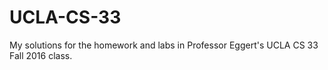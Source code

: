 # UCLA-CS-33
My solutions for the homework and labs in Professor Eggert's UCLA CS 33 Fall 2016 class.
